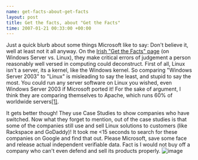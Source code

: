 ```yaml
--- 
name: get-facts-about-get-facts 
layout: post 
title: Get the facts, about "Get the Facts" 
time: 2007-01-21 00:33:00 +00:00 
--- 
```


Just a quick 
blurb about some things Microsoft like to say: Don't believe it, well at
least not it all anyway. On the [Irish "Get the Facts"
page](http://www.microsoft.com/ireland/getthefacts/default.mspx "Irish Get the Facts")
(on Windows Server vs. Linux), they make critical errors of judgement a
person reasonably well versed in computing could deconstruct. First of
all, Linux isn't a server, its a kernel, like the Windows kernel. So
comparing "Windows Server 2003" to "Linux" is misleading to say the
least, and stupid to say the most. You could run any server software on
Linux you wished, even Windows Server 2003 if Microsoft ported it! For
the sake of argument, I think they are comparing themselves to Apache,
which runs 60% of worldwide
servers[[1]](http://news.netcraft.com/archives/2007/01/05/january_2007_web_server_survey.html "Netcraft Server Marketshare").  
  
It gets better though! They use Case Studies to show companies who have
switched. Now what they forget to mention, out of the case studies is
that some of the companies still use and sell Linux solutions to
customers (like Rackspace and GoDaddy)! It took me <15 seconds to search
for these companies on Google and find that out. Please Microsoft, save
some face and release actual independent verifiable data. Fact is I
would not buy off a company who can't even defend and sell its products
properly.
![image](https://blogger.googleusercontent.com/tracker/7231752728434532377-4305233177889397454?l=neil.grogan.ie)
